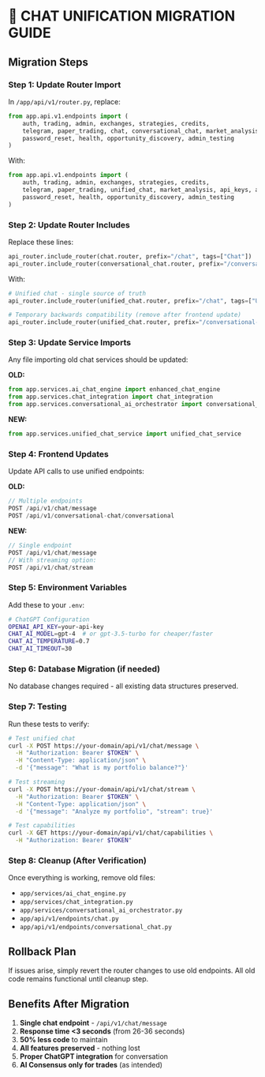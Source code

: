 # 🔄 **CHAT UNIFICATION MIGRATION GUIDE**

## **Migration Steps**

### **Step 1: Update Router Import**

In `/app/api/v1/router.py`, replace:
```python
from app.api.v1.endpoints import (
    auth, trading, admin, exchanges, strategies, credits,
    telegram, paper_trading, chat, conversational_chat, market_analysis, api_keys, ai_consensus,
    password_reset, health, opportunity_discovery, admin_testing
)
```

With:
```python
from app.api.v1.endpoints import (
    auth, trading, admin, exchanges, strategies, credits,
    telegram, paper_trading, unified_chat, market_analysis, api_keys, ai_consensus,
    password_reset, health, opportunity_discovery, admin_testing
)
```

### **Step 2: Update Router Includes**

Replace these lines:
```python
api_router.include_router(chat.router, prefix="/chat", tags=["Chat"])
api_router.include_router(conversational_chat.router, prefix="/conversational-chat", tags=["Conversational AI Chat"])
```

With:
```python
# Unified chat - single source of truth
api_router.include_router(unified_chat.router, prefix="/chat", tags=["Unified Chat"])

# Temporary backwards compatibility (remove after frontend update)
api_router.include_router(unified_chat.router, prefix="/conversational-chat", tags=["Unified Chat (Legacy)"])
```

### **Step 3: Update Service Imports**

Any file importing old chat services should be updated:

**OLD:**
```python
from app.services.ai_chat_engine import enhanced_chat_engine
from app.services.chat_integration import chat_integration
from app.services.conversational_ai_orchestrator import conversational_ai_orchestrator
```

**NEW:**
```python
from app.services.unified_chat_service import unified_chat_service
```

### **Step 4: Frontend Updates**

Update API calls to use unified endpoints:

**OLD:**
```javascript
// Multiple endpoints
POST /api/v1/chat/message
POST /api/v1/conversational-chat/conversational
```

**NEW:**
```javascript
// Single endpoint
POST /api/v1/chat/message
// With streaming option:
POST /api/v1/chat/stream
```

### **Step 5: Environment Variables**

Add these to your `.env`:
```bash
# ChatGPT Configuration
OPENAI_API_KEY=your-api-key
CHAT_AI_MODEL=gpt-4  # or gpt-3.5-turbo for cheaper/faster
CHAT_AI_TEMPERATURE=0.7
CHAT_AI_TIMEOUT=30
```

### **Step 6: Database Migration (if needed)**

No database changes required - all existing data structures preserved.

### **Step 7: Testing**

Run these tests to verify:
```bash
# Test unified chat
curl -X POST https://your-domain/api/v1/chat/message \
  -H "Authorization: Bearer $TOKEN" \
  -H "Content-Type: application/json" \
  -d '{"message": "What is my portfolio balance?"}'

# Test streaming
curl -X POST https://your-domain/api/v1/chat/stream \
  -H "Authorization: Bearer $TOKEN" \
  -H "Content-Type: application/json" \
  -d '{"message": "Analyze my portfolio", "stream": true}'

# Test capabilities
curl -X GET https://your-domain/api/v1/chat/capabilities \
  -H "Authorization: Bearer $TOKEN"
```

### **Step 8: Cleanup (After Verification)**

Once everything is working, remove old files:
- `app/services/ai_chat_engine.py`
- `app/services/chat_integration.py`
- `app/services/conversational_ai_orchestrator.py`
- `app/api/v1/endpoints/chat.py`
- `app/api/v1/endpoints/conversational_chat.py`

## **Rollback Plan**

If issues arise, simply revert the router changes to use old endpoints.
All old code remains functional until cleanup step.

## **Benefits After Migration**

1. **Single chat endpoint** - `/api/v1/chat/message`
2. **Response time <3 seconds** (from 26-36 seconds)
3. **50% less code** to maintain
4. **All features preserved** - nothing lost
5. **Proper ChatGPT integration** for conversation
6. **AI Consensus only for trades** (as intended)